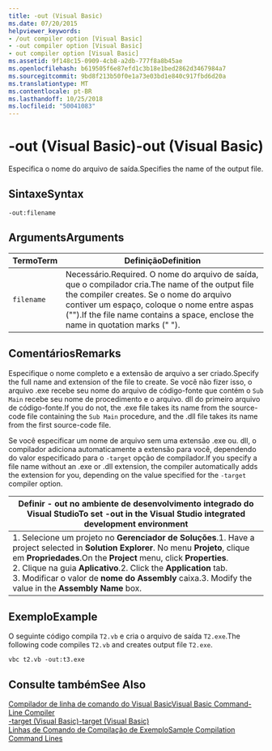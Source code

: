 ```yaml
---
title: -out (Visual Basic)
ms.date: 07/20/2015
helpviewer_keywords:
- /out compiler option [Visual Basic]
- -out compiler option [Visual Basic]
- out compiler option [Visual Basic]
ms.assetid: 9f148c15-0909-4cb8-a2db-777f8a8b45ae
ms.openlocfilehash: b619505f6e87efd1c3b18e1bed2862d3467984a7
ms.sourcegitcommit: 9bd8f213b50f0e1a73e03bd1e840c917fbd6d20a
ms.translationtype: MT
ms.contentlocale: pt-BR
ms.lasthandoff: 10/25/2018
ms.locfileid: "50041083"
---
```

# <a name="-out-visual-basic"></a><span data-ttu-id="a0373-102">-out (Visual Basic)</span><span class="sxs-lookup"><span data-stu-id="a0373-102">-out (Visual Basic)</span></span>
<span data-ttu-id="a0373-103">Especifica o nome do arquivo de saída.</span><span class="sxs-lookup"><span data-stu-id="a0373-103">Specifies the name of the output file.</span></span>  
  
## <a name="syntax"></a><span data-ttu-id="a0373-104">Sintaxe</span><span class="sxs-lookup"><span data-stu-id="a0373-104">Syntax</span></span>  
  
```  
-out:filename  
```  
  
## <a name="arguments"></a><span data-ttu-id="a0373-105">Arguments</span><span class="sxs-lookup"><span data-stu-id="a0373-105">Arguments</span></span>  
  
|<span data-ttu-id="a0373-106">Termo</span><span class="sxs-lookup"><span data-stu-id="a0373-106">Term</span></span>|<span data-ttu-id="a0373-107">Definição</span><span class="sxs-lookup"><span data-stu-id="a0373-107">Definition</span></span>|  
|---|---|  
|`filename`|<span data-ttu-id="a0373-108">Necessário.</span><span class="sxs-lookup"><span data-stu-id="a0373-108">Required.</span></span> <span data-ttu-id="a0373-109">O nome do arquivo de saída, que o compilador cria.</span><span class="sxs-lookup"><span data-stu-id="a0373-109">The name of the output file the compiler creates.</span></span> <span data-ttu-id="a0373-110">Se o nome do arquivo contiver um espaço, coloque o nome entre aspas ("").</span><span class="sxs-lookup"><span data-stu-id="a0373-110">If the file name contains a space, enclose the name in quotation marks (" ").</span></span>|  
  
## <a name="remarks"></a><span data-ttu-id="a0373-111">Comentários</span><span class="sxs-lookup"><span data-stu-id="a0373-111">Remarks</span></span>  
 <span data-ttu-id="a0373-112">Especifique o nome completo e a extensão de arquivo a ser criado.</span><span class="sxs-lookup"><span data-stu-id="a0373-112">Specify the full name and extension of the file to create.</span></span> <span data-ttu-id="a0373-113">Se você não fizer isso, o arquivo .exe recebe seu nome do arquivo de código-fonte que contém o `Sub Main` recebe seu nome de procedimento e o arquivo. dll do primeiro arquivo de código-fonte.</span><span class="sxs-lookup"><span data-stu-id="a0373-113">If you do not, the .exe file takes its name from the source-code file containing the `Sub Main` procedure, and the .dll file takes its name from the first source-code file.</span></span>  
  
 <span data-ttu-id="a0373-114">Se você especificar um nome de arquivo sem uma extensão .exe ou. dll, o compilador adiciona automaticamente a extensão para você, dependendo do valor especificado para o `-target` opção de compilador.</span><span class="sxs-lookup"><span data-stu-id="a0373-114">If you specify a file name without an .exe or .dll extension, the compiler automatically adds the extension for you, depending on the value specified for the `-target` compiler option.</span></span>  
  
|<span data-ttu-id="a0373-115">Definir - out no ambiente de desenvolvimento integrado do Visual Studio</span><span class="sxs-lookup"><span data-stu-id="a0373-115">To set -out in the Visual Studio integrated development environment</span></span>|  
|---|  
|<span data-ttu-id="a0373-116">1.  Selecione um projeto no **Gerenciador de Soluções**.</span><span class="sxs-lookup"><span data-stu-id="a0373-116">1.  Have a project selected in **Solution Explorer**.</span></span> <span data-ttu-id="a0373-117">No menu **Projeto**, clique em **Propriedades**.</span><span class="sxs-lookup"><span data-stu-id="a0373-117">On the **Project** menu, click **Properties**.</span></span> <br /><span data-ttu-id="a0373-118">2.  Clique na guia **Aplicativo**.</span><span class="sxs-lookup"><span data-stu-id="a0373-118">2.  Click the **Application** tab.</span></span><br /><span data-ttu-id="a0373-119">3.  Modificar o valor de **nome do Assembly** caixa.</span><span class="sxs-lookup"><span data-stu-id="a0373-119">3.  Modify the value in the **Assembly Name** box.</span></span>|  
  
## <a name="example"></a><span data-ttu-id="a0373-120">Exemplo</span><span class="sxs-lookup"><span data-stu-id="a0373-120">Example</span></span>  
 <span data-ttu-id="a0373-121">O seguinte código compila `T2.vb` e cria o arquivo de saída `T2.exe`.</span><span class="sxs-lookup"><span data-stu-id="a0373-121">The following code compiles `T2.vb` and creates output file `T2.exe`.</span></span>  
  
```console
vbc t2.vb -out:t3.exe  
```  
  
## <a name="see-also"></a><span data-ttu-id="a0373-122">Consulte também</span><span class="sxs-lookup"><span data-stu-id="a0373-122">See Also</span></span>  
 [<span data-ttu-id="a0373-123">Compilador de linha de comando do Visual Basic</span><span class="sxs-lookup"><span data-stu-id="a0373-123">Visual Basic Command-Line Compiler</span></span>](../../../visual-basic/reference/command-line-compiler/index.md)  
 [<span data-ttu-id="a0373-124">-target (Visual Basic)</span><span class="sxs-lookup"><span data-stu-id="a0373-124">-target (Visual Basic)</span></span>](../../../visual-basic/reference/command-line-compiler/target.md)  
 [<span data-ttu-id="a0373-125">Linhas de Comando de Compilação de Exemplo</span><span class="sxs-lookup"><span data-stu-id="a0373-125">Sample Compilation Command Lines</span></span>](../../../visual-basic/reference/command-line-compiler/sample-compilation-command-lines.md)
